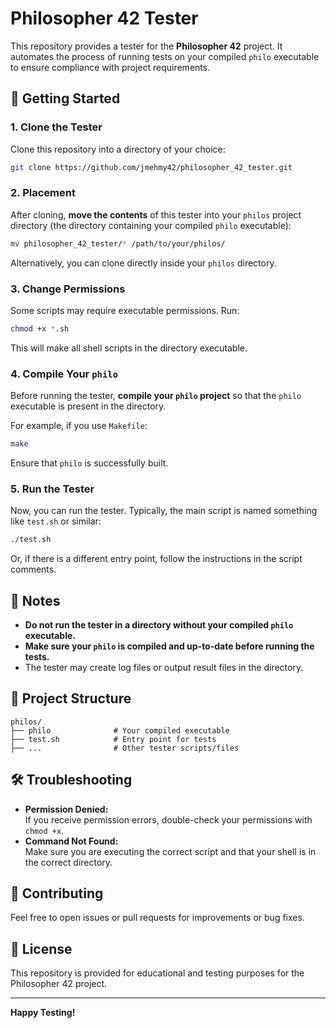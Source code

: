# Philosopher 42 Tester

This repository provides a tester for the **Philosopher 42** project. It automates the process of running tests on your compiled `philo` executable to ensure compliance with project requirements.

## 🚀 Getting Started

### 1. Clone the Tester

Clone this repository into a directory of your choice:

```bash
git clone https://github.com/jmehmy42/philosopher_42_tester.git
```

### 2. Placement

After cloning, **move the contents** of this tester into your `philos` project directory (the directory containing your compiled `philo` executable):

```bash
mv philosopher_42_tester/* /path/to/your/philos/
```

Alternatively, you can clone directly inside your `philos` directory.

### 3. Change Permissions

Some scripts may require executable permissions. Run:

```bash
chmod +x *.sh
```

This will make all shell scripts in the directory executable.

### 4. Compile Your `philo`

Before running the tester, **compile your `philo` project** so that the `philo` executable is present in the directory.

For example, if you use `Makefile`:

```bash
make
```

Ensure that `philo` is successfully built.

### 5. Run the Tester

Now, you can run the tester. Typically, the main script is named something like `test.sh` or similar:

```bash
./test.sh
```

Or, if there is a different entry point, follow the instructions in the script comments.

## 📝 Notes

- **Do not run the tester in a directory without your compiled `philo` executable.**
- **Make sure your `philo` is compiled and up-to-date before running the tests.**
- The tester may create log files or output result files in the directory.

## 📁 Project Structure

```
philos/
├── philo              # Your compiled executable
├── test.sh            # Entry point for tests
├── ...                # Other tester scripts/files
```

## 🛠️ Troubleshooting

- **Permission Denied:**  
  If you receive permission errors, double-check your permissions with `chmod +x`.
- **Command Not Found:**  
  Make sure you are executing the correct script and that your shell is in the correct directory.

## 🤝 Contributing

Feel free to open issues or pull requests for improvements or bug fixes.

## 📄 License

This repository is provided for educational and testing purposes for the Philosopher 42 project.

---

**Happy Testing!**

